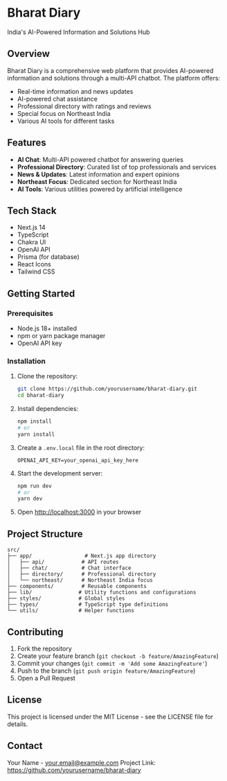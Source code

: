 # Bharat Diary

India's AI-Powered Information and Solutions Hub

## Overview

Bharat Diary is a comprehensive web platform that provides AI-powered information and solutions through a multi-API chatbot. The platform offers:

- Real-time information and news updates
- AI-powered chat assistance
- Professional directory with ratings and reviews
- Special focus on Northeast India
- Various AI tools for different tasks

## Features

- **AI Chat**: Multi-API powered chatbot for answering queries
- **Professional Directory**: Curated list of top professionals and services
- **News & Updates**: Latest information and expert opinions
- **Northeast Focus**: Dedicated section for Northeast India
- **AI Tools**: Various utilities powered by artificial intelligence

## Tech Stack

- Next.js 14
- TypeScript
- Chakra UI
- OpenAI API
- Prisma (for database)
- React Icons
- Tailwind CSS

## Getting Started

### Prerequisites

- Node.js 18+ installed
- npm or yarn package manager
- OpenAI API key

### Installation

1. Clone the repository:
   ```bash
   git clone https://github.com/yourusername/bharat-diary.git
   cd bharat-diary
   ```

2. Install dependencies:
   ```bash
   npm install
   # or
   yarn install
   ```

3. Create a `.env.local` file in the root directory:
   ```env
   OPENAI_API_KEY=your_openai_api_key_here
   ```

4. Start the development server:
   ```bash
   npm run dev
   # or
   yarn dev
   ```

5. Open [http://localhost:3000](http://localhost:3000) in your browser

## Project Structure

```
src/
├── app/                 # Next.js app directory
│   ├── api/            # API routes
│   ├── chat/           # Chat interface
│   ├── directory/      # Professional directory
│   └── northeast/      # Northeast India focus
├── components/         # Reusable components
├── lib/               # Utility functions and configurations
├── styles/            # Global styles
├── types/             # TypeScript type definitions
└── utils/             # Helper functions
```

## Contributing

1. Fork the repository
2. Create your feature branch (`git checkout -b feature/AmazingFeature`)
3. Commit your changes (`git commit -m 'Add some AmazingFeature'`)
4. Push to the branch (`git push origin feature/AmazingFeature`)
5. Open a Pull Request

## License

This project is licensed under the MIT License - see the LICENSE file for details.

## Contact

Your Name - your.email@example.com
Project Link: https://github.com/yourusername/bharat-diary 
